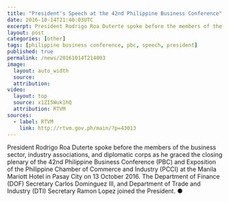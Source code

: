 ```yaml
---
title: "President's Speech at the 42nd Philippine Business Conference"
date: 2016-10-14T21:40:03UTC
excerpt: President Rodrigo Roa Duterte spoke before the members of the business sector, industry associations, and diplomatic corps as he graced the closing plenary of the 42nd Philippine Business Conference and Exposition of the Philippine Chamber of Commerce and Industry at the Manila Mariott Hotel in Pasay City on 13 October 2016.
layout: post
categories: [other]
tags: [philippine business conference, pbc, speech, president]
published: true
permalink: /news/20161014T214003
image:
  layout: auto_width
  source: 
  attribution: 
video:
  layout: top
  source: x1ZI5Wuk1hQ
  attribution: RTVM
sources:
  - label: RTVM
    link: http://rtvm.gov.ph/main/?p=43013
---
```


President Rodrigo Roa Duterte spoke before the members of the business sector, industry associations, and diplomatic corps as he graced the closing plenary of the 42nd Philippine Business Conference (PBC) and Exposition of the Philippine Chamber of Commerce and Industry (PCCI) at the Manila Mariott Hotel in Pasay City on 13 October 2016.
The Department of Finance (DOF) Secretary Carlos Dominguez III, and Department of Trade and Industry (DTI) Secretary Ramon Lopez joined the President.
&#x25cf;
